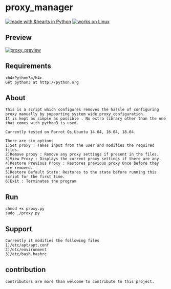 # proxy_manager
[![made with &hearts in Python](https://img.shields.io/badge/made%20with%20%E2%9D%A4%20in-Python-red.svg)](http://shields.io/#your-badge)
[![works on Linux](https://img.shields.io/badge/works%20on-Linux-orange.svg)](http://shields.io/#your-badge)

## Preview
<p><a target="_blank" rel="noopener noreferrer" href="https://user-images.githubusercontent.com/29105876/67940488-d23f7480-fbe4-11e9-8ee1-1efffa7287b0.gif"><img src="https://user-images.githubusercontent.com/29105876/67940488-d23f7480-fbe4-11e9-8ee1-1efffa7287b0.gif" alt="proxy_preview" style="max-width:100%;"></a></p>


## Requirements
    <h4>Python3</h4>
    Get python3 at http://python.org

## About
    This is a script which configures removes the hassle of configuring proxy manually by supporting system wide proxy_configuration.
    It is kept as simple as possible . No extra library other than the one that comes with python3 is used.

    Currently tested on Parrot Os,Ubuntu 14.04, 16.04, 18.04.

    There are six options
    1)Set proxy : Takes input from the user and modifies the required files.
    2)Remove proxy : Remove any proxy settings if present in the files.
    3)View Proxy : Displays the current proxy settings if there are any.
    4)Restore Previous Proxy : Restores previous proxy Once before they are removed.
    5)Restore Default State: Restores to the state before running this script for the first time.
    6)Exit : Terminates the program

## Run 

```
chmod +x proxy.py
sudo ./proxy.py
```

## Support
    Currently it modifies the following files
    1)/etc/apt/apt.conf
    2)/etc/environment
    3)/etc/bash.bashrc


## contribution
    contributors are more than welcome to contribute to this project.
   

